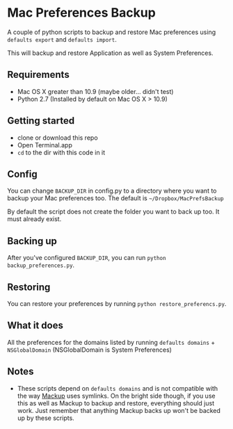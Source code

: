 # Mac Preferences Backup

A couple of python scripts to backup and restore Mac preferences using `defaults export` and `defaults import`.

This will backup and restore Application as well as System Preferences.

## Requirements

- Mac OS X greater than 10.9 (maybe older… didn't test)
- Python 2.7 (Installed by default on Mac OS X > 10.9)

## Getting started

- clone or download this repo
- Open Terminal.app
- `cd` to the dir with this code in it

## Config

You can change `BACKUP_DIR` in config.py to a directory where you want to backup your Mac preferences too. The default is `~/Dropbox/MacPrefsBackup`

By default the script does not create the folder you want to back up too. It must already exist.

## Backing up

After you've configured `BACKUP_DIR`, you can run `python backup_preferences.py`.

## Restoring

You can restore your preferences by running `python restore_preferencs.py`.

## What it does

All the preferences for the domains listed by running `defaults domains` + `NSGlobalDomain` (NSGlobalDomain is System Preferences)

## Notes

- These scripts depend on `defaults domains` and is not compatible with the way [Mackup](https://github.com/lra/mackup) uses symlinks. On the bright side though, if you use this as well as Mackup to backup and restore, everything should just work. Just remember that anything Mackup backs up won't be backed up by these scripts.

